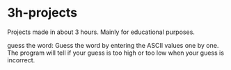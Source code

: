 # 3h-projects
Projects made in about 3 hours. Mainly for educational purposes.

guess the word:
Guess the word by entering the ASCII values one by one. The program will tell if your guess is too high or too low when your guess is incorrect.


